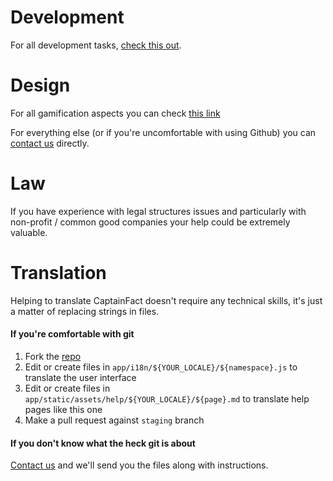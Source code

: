 # Development

For all development tasks, [check this out](/help/contribute/code).

# Design

For all gamification aspects you can check
[this link](https://github.com/CaptainFact/captain-fact-frontend/issues/6)

For everything else (or if you're uncomfortable with using Github) you
can [contact us](/help/contact) directly. 

# Law

If you have experience with legal structures issues and particularly with
non-profit / common good companies your help could be extremely valuable. 

# Translation

Helping to translate CaptainFact doesn't require any technical skills, it's just a matter
of replacing strings in files.

#### If you're comfortable with git

1. Fork the [repo](https://github.com/CaptainFact/captain-fact-frontend)
2. Edit or create files in `app/i18n/${YOUR_LOCALE}/${namespace}.js`
   to translate the user interface
3. Edit or create files in `app/static/assets/help/${YOUR_LOCALE}/${page}.md`
   to translate help pages like this one
4. Make a pull request against `staging` branch

#### If you don't know what the heck git is about

[Contact us](/help/contact) and we'll send you the files along with instructions.
